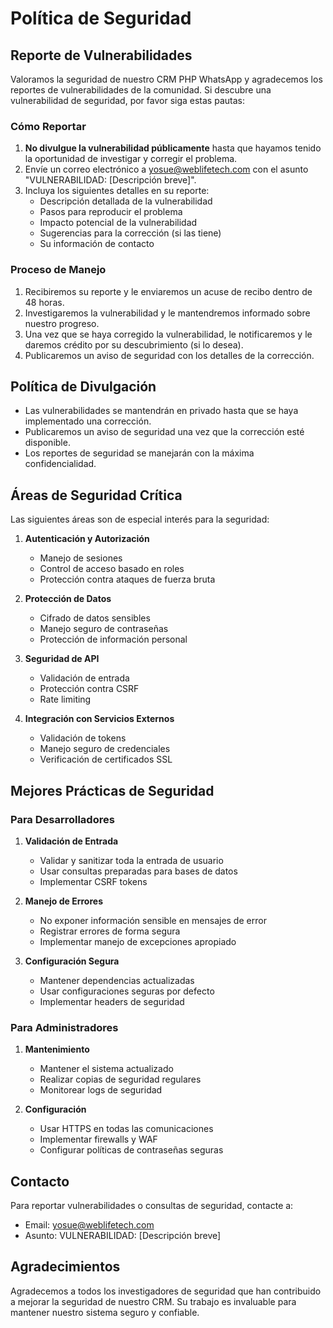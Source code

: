 # Política de Seguridad

## Reporte de Vulnerabilidades

Valoramos la seguridad de nuestro CRM PHP WhatsApp y agradecemos los reportes de vulnerabilidades de la comunidad. Si descubre una vulnerabilidad de seguridad, por favor siga estas pautas:

### Cómo Reportar

1. **No divulgue la vulnerabilidad públicamente** hasta que hayamos tenido la oportunidad de investigar y corregir el problema.
2. Envíe un correo electrónico a yosue@weblifetech.com con el asunto "VULNERABILIDAD: [Descripción breve]".
3. Incluya los siguientes detalles en su reporte:
   - Descripción detallada de la vulnerabilidad
   - Pasos para reproducir el problema
   - Impacto potencial de la vulnerabilidad
   - Sugerencias para la corrección (si las tiene)
   - Su información de contacto

### Proceso de Manejo

1. Recibiremos su reporte y le enviaremos un acuse de recibo dentro de 48 horas.
2. Investigaremos la vulnerabilidad y le mantendremos informado sobre nuestro progreso.
3. Una vez que se haya corregido la vulnerabilidad, le notificaremos y le daremos crédito por su descubrimiento (si lo desea).
4. Publicaremos un aviso de seguridad con los detalles de la corrección.

## Política de Divulgación

- Las vulnerabilidades se mantendrán en privado hasta que se haya implementado una corrección.
- Publicaremos un aviso de seguridad una vez que la corrección esté disponible.
- Los reportes de seguridad se manejarán con la máxima confidencialidad.

## Áreas de Seguridad Crítica

Las siguientes áreas son de especial interés para la seguridad:

1. **Autenticación y Autorización**
   - Manejo de sesiones
   - Control de acceso basado en roles
   - Protección contra ataques de fuerza bruta

2. **Protección de Datos**
   - Cifrado de datos sensibles
   - Manejo seguro de contraseñas
   - Protección de información personal

3. **Seguridad de API**
   - Validación de entrada
   - Protección contra CSRF
   - Rate limiting

4. **Integración con Servicios Externos**
   - Validación de tokens
   - Manejo seguro de credenciales
   - Verificación de certificados SSL

## Mejores Prácticas de Seguridad

### Para Desarrolladores

1. **Validación de Entrada**
   - Validar y sanitizar toda la entrada de usuario
   - Usar consultas preparadas para bases de datos
   - Implementar CSRF tokens

2. **Manejo de Errores**
   - No exponer información sensible en mensajes de error
   - Registrar errores de forma segura
   - Implementar manejo de excepciones apropiado

3. **Configuración Segura**
   - Mantener dependencias actualizadas
   - Usar configuraciones seguras por defecto
   - Implementar headers de seguridad

### Para Administradores

1. **Mantenimiento**
   - Mantener el sistema actualizado
   - Realizar copias de seguridad regulares
   - Monitorear logs de seguridad

2. **Configuración**
   - Usar HTTPS en todas las comunicaciones
   - Implementar firewalls y WAF
   - Configurar políticas de contraseñas seguras

## Contacto

Para reportar vulnerabilidades o consultas de seguridad, contacte a:
- Email: yosue@weblifetech.com
- Asunto: VULNERABILIDAD: [Descripción breve]

## Agradecimientos

Agradecemos a todos los investigadores de seguridad que han contribuido a mejorar la seguridad de nuestro CRM. Su trabajo es invaluable para mantener nuestro sistema seguro y confiable. 